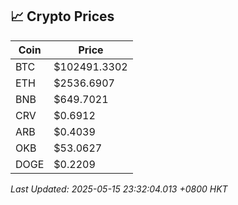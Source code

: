 ## 📈 Crypto Prices

| Coin | Price |
| ---- | ----- |
| BTC | $102491.3302 |
| ETH | $2536.6907 |
| BNB | $649.7021 |
| CRV | $0.6912 |
| ARB | $0.4039 |
| OKB | $53.0627 |
| DOGE | $0.2209 |

_Last Updated: 2025-05-15 23:32:04.013 +0800 HKT_